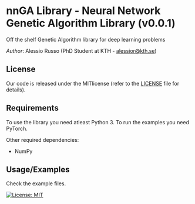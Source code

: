 # nnGA Library - Neural Network Genetic Algorithm Library (v0.0.1)

Off the shelf Genetic Algorithm library for deep learning problems

_Author_: Alessio Russo (PhD Student at KTH - alessior@kth.se)

## License
Our code is released under the MITlicense (refer to the [LICENSE](https://github.com/rssalessio/PoisoningDataDrivenControl/blob/master/LICENSE) file for details).

## Requirements
To use the library you need atleast Python 3.
To run the examples you need PyTorch.

Other required dependencies:
- NumPy

## Usage/Examples

Check the example files.

[![License: MIT](https://img.shields.io/badge/License-MIT-yellow.svg)](https://opensource.org/licenses/MIT)
